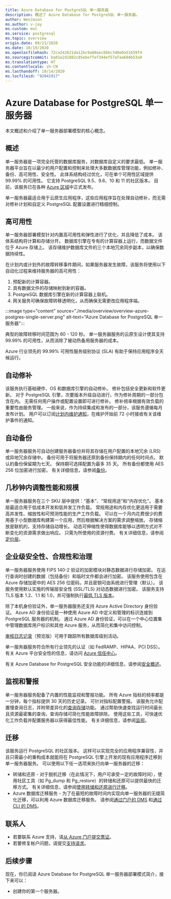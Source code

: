 ```yaml
---
title: Azure Database for PostgreSQL 单一服务器
description: 概述了 Azure Database for PostgreSQL 单一服务器。
author: WenJason
ms.author: v-jay
ms.custom: mvc
ms.service: postgresql
ms.topic: overview
origin.date: 09/21/2020
ms.date: 10/19/2020
ms.openlocfilehash: 72ca242621da12bc9a80aec8bbc340e0a51659f4
ms.sourcegitcommit: ba01e2d1882c85ebeffef344ef57afaa604b53a0
ms.translationtype: HT
ms.contentlocale: zh-CN
ms.lasthandoff: 10/14/2020
ms.locfileid: "92041917"
---
```

# <a name="azure-database-for-postgresql-single-server"></a>Azure Database for PostgreSQL 单一服务器

本文概述和介绍了单一服务器部署模型的核心概念。

## <a name="overview"></a>概述

单一服务器是一项完全托管的数据库服务，对数据库自定义的要求最低。 单一服务器平台旨在以最少的用户配置和控制来处理大多数数据库管理功能，例如修补、备份、高可用性、安全性。 此体系结构经过优化，可在单个可用性区域提供 99.99% 的可用性。 它支持 PostgreSQL 9.5、9.6、10 和 11 的社区版本。 目前，该服务已在各种 [Azure 区域](https://azure.microsoft.com/global-infrastructure/services/?regions=china-non-regional,china-east,china-east-2,china-north,china-north-2&products=all)中正式发布。

单一服务器最适合用于云原生应用程序，这些应用程序旨在处理自动修补，而无需对修补计划和自定义 PostgreSQL 配置设置进行精细控制。

## <a name="high-availability"></a>高可用性

单一服务器部署模型针对内置高可用性和弹性进行了优化，并且降低了成本。 该体系结构将计算和存储分开。 数据库引擎在专有的计算容器上运行，而数据文件位于 Azure 存储上。 该存储维护数据库文件的三个本地冗余同步副本，以确保数据持续性。

在计划内或计划外的故障转移事件期间，如果服务器发生故障，该服务将使用以下自动化过程来维持服务器的高可用性：

1. 预配新的计算容器。
2. 具有数据文件的存储映射到新的容器。
3. PostgreSQL 数据库引擎在新的计算容器上联机。
4. 网关服务可确保故障转移透明化，从而确保无需更改应用程序端。
   
 :::image type="content" source="./media/overview/overview-azure-postgres-single-server.png" alt-text="Azure Database for PostgreSQL 单一服务器":::

典型的故障转移时间范围为 60 - 120 秒。 单一服务器服务的云原生设计使其支持 99.99% 的可用性，从而消除了被动热备用服务器的成本。

Azure 行业领先的 99.99% 可用性服务级别协议 (SLA) 有助于保持应用程序全天候运行。

## <a name="automated-patching"></a>自动修补

该服务执行基础硬件、OS 和数据库引擎的自动修补。 修补包括安全更新和软件更新。 对于 PostgreSQL 引擎，次要版本升级自动进行，作为修补周期的一部分包含在内。 无需任何用户操作或配置设置即可进行修补。 修补频率根据有效负载的重要性由服务管理。 一般来说，作为持续集成和发布的一部分，该服务遵循每月发布计划。 用户可以订阅[计划内维护通知](concepts-monitoring.md)，在维护开始前 72 小时接收有关该维护事件的通知。

## <a name="automatic-backups"></a>自动备份

单一服务器服务可自动创建服务器备份并将其存储在用户配置的本地冗余 (LRS) 或异地冗余存储中。 备份可用于将服务器还原到备份保持期内的任何时间点。 默认的备份保留期为七天。 保持期可选择配置为最多 35 天。 所有备份都使用 AES 256 位加密进行加密。 有关详细信息，请参阅[备份](./concepts-backup.md)。

## <a name="adjust-performance-and-scale-within-seconds"></a>几秒钟内调整性能和规模

单一服务器服务在三个 SKU 层中提供：“基本”、“常规用途”和“内存优化”。 基本层最适合用于低成本开发和低并发工作负载。 常规用途和内存优化更适用于需要高并发性、缩放性和可预测性能的生产工作负载。 可以在一个月内花费很少的费用基于小型数据库构建第一个应用，然后根据解决方案的需求调整缩放。 存储缩放是联机的，支持存储自动增长。 动态可伸缩性使得数据库能够以透明方式对不断变化的资源需求做出响应。 只需为所使用的资源付费。 有关详细信息，请参阅[定价层](concepts-service-tiers.md)。

## <a name="enterprise-grade-security-compliance-and-governance"></a>企业级安全性、合规性和治理

单一服务器服务使用 FIPS 140-2 验证的加密模块对静态数据进行存储加密。 在运行查询时创建的数据（包括备份）和临时文件都会进行加密。 该服务使用包含在 Azure 存储加密中的 AES 256 位密码，并且密钥可由系统进行管理（默认）。 该服务使用默认实施的传输层安全性 (SSL/TLS) 对动态数据进行加密。 该服务支持 TLS 版本 1.2、1.1 和 1.0，并可强制执行[最低 TLS 版本](concepts-ssl-connection-security.md)。

除了本机身份验证外，单一服务器服务还支持 Azure Active Directory 身份验证。 Azure AD 身份验证是一种使用 Azure AD 中定义和管理的标识连接到 PostgreSQL 服务器的机制。 通过 Azure AD 身份验证，可以在一个中心位置集中管理数据库用户标识和其他 Azure 服务，从而简化和集中访问控制。

[审核日志记录](concepts-audit.md)（预览版）可用于跟踪所有数据库级别活动。

单一服务器服务符合所有行业领先的认证（如 FedRAMP、HIPAA、PCI DSS）。 有关 Azure 平台安全性的信息，请访问 [Azure 信任中心](https://www.trustcenter.cn/)。

有关 Azure Database for PostgreSQL 安全功能的详细信息，请参阅[安全概述](concepts-security.md)。

## <a name="monitoring-and-alerting"></a>监视和警报

单一服务器服务配备了内置的性能监视和警报功能。 所有 Azure 指标的频率都是一分钟，每个指标提供 30 天的历史记录。 可针对指标配置警报。 该服务允许配置慢查询日志，并附带差异化的[查询存储](./concepts-query-store.md)功能。 通过帮助快速查找运行时间最长且资源最密集的查询，查询存储可简化性能故障排除。 使用这些工具，可快速优化工作负载并配置服务器以获得最佳性能。 有关详细信息，请参阅[监视](./concepts-monitoring.md)。

## <a name="migration"></a>迁移

该服务运行 PostgreSQL 的社区版本。 这样可以实现完全的应用程序兼容性，并且只需最小的重构成本就能将在 PostgreSQL 引擎上开发的现有应用程序迁移到单一服务器服务。 可以使用以下任一选项来执行向单一服务器的迁移：

- 转储和还原 - 对于脱机迁移（在此情况下，用户可承受一定的故障时间），使用社区工具（如 Pg_dump 和 Pg_restore）的转储和还原可以提供最快的迁移方式。 有关详细信息，请参阅[使用转储和还原进行迁移](/postgresql/howto-migrate-using-dump-and-restore)。
- Azure 数据库迁移服务 - 为了在最短的故障时间内实现向单一服务器的无缝简化迁移，可以利用 Azure 数据库迁移服务。 请参阅[通过门户的 DMS](/dms/tutorial-postgresql-azure-postgresql-online-portal) 和[通过 CLI 的 DMS](/dms/tutorial-postgresql-azure-postgresql-online)。

## <a name="contacts"></a>联系人

- 若要联系 Azure 支持，请[从 Azure 门户提交票证](https://portal.azure.cn/?#blade/Microsoft_Azure_Support/HelpAndSupportBlade)。
- 若要修复帐户问题，请提交[支持请求](https://support.azure.cn/support/support-azure/)。

## <a name="next-steps"></a>后续步骤

现在，你已阅读 Azure Database for PostgreSQL 单一服务器部署模式简介，接下来可以：
- 创建你的第一个服务器。
  